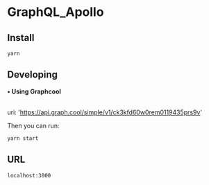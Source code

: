 # GraphQL_Apollo

## Install

    yarn

## Developing

<b> • Using Graphcool</b><br/><br/>

 uri: 'https://api.graph.cool/simple/v1/ck3kfd60w0rem0119435prs9v' 

Then you can run:

    yarn start

## URL

    localhost:3000
